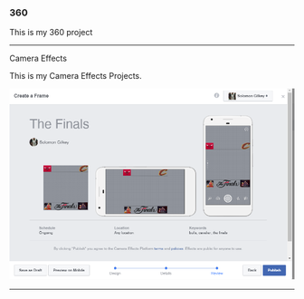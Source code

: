 ### 360

This is my 360 project

<script src="//360.vizor.io/scripts/embed.js" data-vizorurl="https://360.vizor.io/embed/v/6qkdq" ></script>

***

Camera Effects

This is my Camera Effects Projects.

![The Finals](https://github.com/nbayoungboy30/nbayoungboy30.github.io/blob/master/The%20Finals.PNG?raw=true "Optional Title")

***

